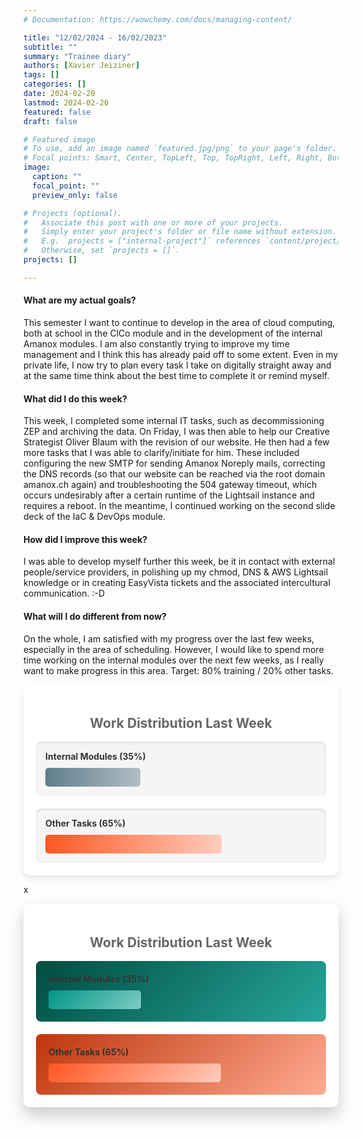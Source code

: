 ```yaml
---
# Documentation: https://wowchemy.com/docs/managing-content/

title: "12/02/2024 - 16/02/2023"
subtitle: ""
summary: "Trainee diary"
authors: [Xavier Jeiziner]
tags: []
categories: []
date: 2024-02-20
lastmod: 2024-02-20
featured: false
draft: false

# Featured image
# To use, add an image named `featured.jpg/png` to your page's folder.
# Focal points: Smart, Center, TopLeft, Top, TopRight, Left, Right, BottomLeft, Bottom, BottomRight.
image:
  caption: ""
  focal_point: ""
  preview_only: false

# Projects (optional).
#   Associate this post with one or more of your projects.
#   Simply enter your project's folder or file name without extension.
#   E.g. `projects = ["internal-project"]` references `content/project/deep-learning/index.md`.
#   Otherwise, set `projects = []`.
projects: []

---
```

#### What are my actual goals?
This semester I want to continue to develop in the area of cloud computing, both at school in the ClCo module and in the development of the internal Amanox modules. I am also constantly trying to improve my time management and I think this has already paid off to some extent. Even in my private life, I now try to plan every task I take on digitally straight away and at the same time think about the best time to complete it or remind myself.

#### What did I do this week?
This week, I completed some internal IT tasks, such as decommissioning ZEP and archiving the data. On Friday, I was then able to help our Creative Strategist Oliver Blaum with the revision of our website. He then had a few more tasks that I was able to clarify/initiate for him. These included configuring the new SMTP for sending Amanox Noreply mails, correcting the DNS records (so that our website can be reached via the root domain amanox.ch again) and troubleshooting the 504 gateway timeout, which occurs undesirably after a certain runtime of the Lightsail instance and requires a reboot. In the meantime, I continued working on the second slide deck of the IaC & DevOps module.

#### How did I improve this week?
I was able to develop myself further this week, be it in contact with external people/service providers, in polishing up my chmod, DNS & AWS Lightsail knowledge or in creating EasyVista tickets and the associated intercultural communication. :-D

#### What will I do different from now?
On the whole, I am satisfied with my progress over the last few weeks, especially in the area of scheduling. However, I would like to spend more time working on the internal modules over the next few weeks, as I really want to make progress in this area. Target: 80% training / 20% other tasks.

<div style="padding: 20px; color: #333; background-color: #fff; border-radius: 10px; box-shadow: 0 4px 8px rgba(0,0,0,0.1);">
  <h2 style="text-align: center; color: #666;">Work Distribution Last Week</h2>
  <div style="background-color: #f5f5f5; padding: 15px; margin-bottom: 20px; border-radius: 8px; color: #333; box-shadow: inset 0 2px 4px rgba(0,0,0,0.1);">
    <strong>Internal Modules (35%)</strong>
    <div style="width: 35%; height: 30px; background: linear-gradient(to right, #607D8B 0%, #B0BEC5 100%); border-radius: 5px; margin-top: 10px;"></div>
  </div>
  <div style="background-color: #f5f5f5; padding: 15px; border-radius: 8px; color: #333; box-shadow: inset 0 2px 4px rgba(0,0,0,0.1);">
    <strong>Other Tasks (65%)</strong>
    <div style="width: 65%; height: 30px; background: linear-gradient(to right, #FF5722 0%, #FFCCBC 100%); border-radius: 5px; margin-top: 10px;"></div>
  </div>
</div>

x

<div style="padding: 20px; max-width: 600px; margin: auto; color: #333; background-color: #fff; border-radius: 10px; box-shadow: 0 12px 24px rgba(0,0,0,0.2); transition: box-shadow 0.3s ease;">
  <h2 style="text-align: center; color: #666;">Work Distribution Last Week</h2>
  <div onmouseover="this.children[1].style.width='110%'; this.children[1].style.opacity='0.7';" onmouseout="this.children[1].style.width='100%'; this.children[1].style.opacity='1';" style="background-color: #f5f5f5; padding: 20px; margin-bottom: 20px; border-radius: 8px; color: #333; position: relative; overflow: hidden; transition: all 0.5s ease;">
    <strong style="z-index: 2; position: relative;">Internal Modules (35%)</strong>
    <div style="width: 35%; height: 30px; background: linear-gradient(135deg, #009688 0%, #80CBC4 100%); border-radius: 5px; margin-top: 10px; transition: all 0.5s ease; z-index: 1; position: relative;"></div>
    <div style="position: absolute; top: 0; left: 0; width: 100%; height: 100%; background: linear-gradient(135deg, #004D40 0%, #26A69A 100%); opacity: 1; transition: all 0.5s ease;"></div>
  </div>
  <div onmouseover="this.children[1].style.width='110%'; this.children[1].style.opacity='0.7';" onmouseout="this.children[1].style.width='100%'; this.children[1].style.opacity='1';" style="background-color: #f5f5f5; padding: 20px; border-radius: 8px; color: #333; position: relative; overflow: hidden; transition: all 0.5s ease;">
    <strong style="z-index: 2; position: relative;">Other Tasks (65%)</strong>
    <div style="width: 65%; height: 30px; background: linear-gradient(135deg, #FF5722 0%, #FFCCBC 100%); border-radius: 5px; margin-top: 10px; transition: all 0.5s ease; z-index: 1; position: relative;"></div>
    <div style="position: absolute; top: 0; left: 0; width: 100%; height: 100%; background: linear-gradient(135deg, #BF360C 0%, #FFAB91 100%); opacity: 1; transition: all 0.5s ease;"></div>
  </div>
</div>

